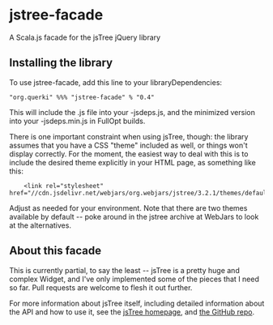 # jstree-facade
A Scala.js facade for the jsTree jQuery library

## Installing the library

To use jstree-facade, add this line to your libraryDependencies:
```
"org.querki" %%% "jstree-facade" % "0.4"
```
This will include the .js file into your -jsdeps.js, and the minimized version into your -jsdeps.min.js in FullOpt builds.

There is one important constraint when using jsTree, though: the library assumes that you have a CSS "theme" included as well, or things won't display correctly. For the moment, the easiest way to deal with this is to include the desired theme explicitly in your HTML page, as something like this:
```
    <link rel="stylesheet" href="//cdn.jsdelivr.net/webjars/org.webjars/jstree/3.2.1/themes/default/style.min.css">
```
Adjust as needed for your environment. Note that there are two themes available by default -- poke around in the jstree archive at WebJars to look at the alternatives.

## About this facade

This is currently partial, to say the least -- jsTree is a pretty huge and complex Widget, and I've only implemented some of the pieces that I need so far. Pull requests are welcome to flesh it out further.

For more information about jsTree itself, including detailed information about the API and how to use it, see the [jsTree homepage](https://www.jstree.com/), and [the GitHub repo](https://github.com/vakata/jstree).
